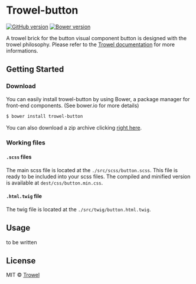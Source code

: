 # Trowel-button
[![GitHub version](https://badge.fury.io/gh/trowel%2Fbutton.svg)](https://badge.fury.io/gh/trowel%2Fbutton)
[![Bower version](https://badge.fury.io/bo/trowel-button.svg)](https://badge.fury.io/bo/trowel-button)

A trowel brick for the button visual component
button is designed with the trowel philosophy. Please refer to the [Trowel documentation](http://trowel.github.io/) for more informations.

## Getting Started
### Download
You can easily install trowel-button by using Bower, a package manager for front-end components. (See bower.io for more details)

```bash
$ bower install trowel-button
```

You can also download a zip archive clicking [right here](https://github.com/Trowel/button/archive/master.zip).

### Working files
#### `.scss` files
The main scss file is located at the `./src/scss/button.scss`. This file is ready to be included into your scss files. The compiled and minified version is available at `dest/css/button.min.css`.





#### `.html.twig` file
The twig file is located at the `./src/twig/button.html.twig`.

## Usage
to be written

## License
MIT © [Trowel](trowel.github.io)
